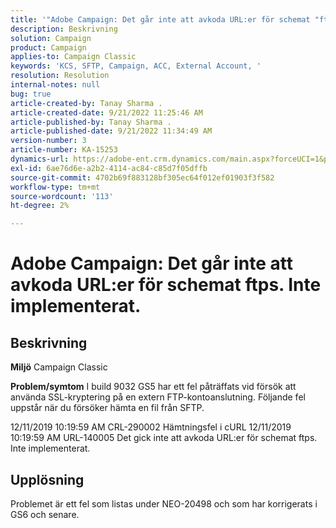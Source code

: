 ```yaml
---
title: '"Adobe Campaign: Det går inte att avkoda URL:er för schemat "ftps". Inte implementerat."'
description: Beskrivning
solution: Campaign
product: Campaign
applies-to: Campaign Classic
keywords: 'KCS, SFTP, Campaign, ACC, External Account, '
resolution: Resolution
internal-notes: null
bug: true
article-created-by: Tanay Sharma .
article-created-date: 9/21/2022 11:25:46 AM
article-published-by: Tanay Sharma .
article-published-date: 9/21/2022 11:34:49 AM
version-number: 3
article-number: KA-15253
dynamics-url: https://adobe-ent.crm.dynamics.com/main.aspx?forceUCI=1&pagetype=entityrecord&etn=knowledgearticle&id=6ac94522-a039-ed11-9db1-002248086735
exl-id: 6ae76d6e-a2b2-4114-ac84-c85d7f05dffb
source-git-commit: 4702b69f883128bf305ec64f012ef01903f3f582
workflow-type: tm+mt
source-wordcount: '113'
ht-degree: 2%

---
```


# Adobe Campaign: Det går inte att avkoda URL:er för schemat ftps. Inte implementerat.

## Beskrivning

<b>Miljö</b>
Campaign Classic


<b>Problem/symtom</b>
I build 9032 GS5 har ett fel påträffats vid försök att använda SSL-kryptering på en extern FTP-kontoanslutning. Följande fel uppstår när du försöker hämta en fil från SFTP.

12/11/2019 10:19:59 AM CRL-290002 Hämtningsfel i cURL 12/11/2019 10:19:59 AM URL-140005 Det gick inte att avkoda URL:er för schemat ftps. Inte implementerat.




## Upplösning


Problemet är ett fel som listas under NEO-20498 och som har korrigerats i GS6 och senare.
